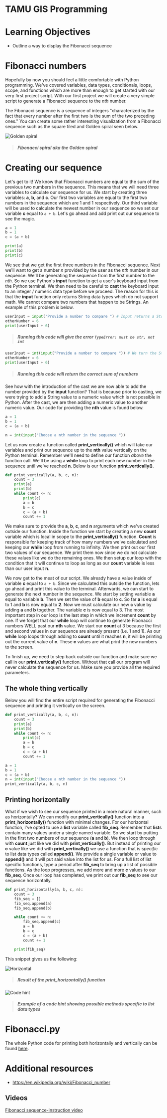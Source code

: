 # TAMU GIS Programming
# Learning Objectives
- Outline a way to display the Fibonacci sequence
# Fibonacci numbers
Hopefully by now you should feel a little comfortable with Python programming. We've covered variables, data types, conditionals, loops, scope, and functions which are more than enough to get started with our very first project script. With our first project we will create a very simple script to generate a Fibonacci sequence to the *nth* number. 
>
The Fibonacci sequence is a sequence of integers "characterized by the fact that every number after the first two is the sum of the two preceding ones." You can create some rather interesting visualization from a Fibonacci sequence such as the square tiled and Golden spiral seen below.
>
![Golden spiral](../images/modules/07/goldenspiral.png)
> ##### Fibonacci spiral aka the Golden spiral
# Creating our sequence
Let's get to it! We know that Fibonacci numbers are equal to the sum of the previous two numbers in the sequence. This means that we will need three variables to calculate our sequence for us. We start by creating three variables: **a**, **b**, and **c**. Our first two variables are equal to the first two numbers in the sequence which are 1 and 1 respectively. Our third variable will be used to calculate the newest number in our sequence so we set our variable **c** equal to `a + b`. Let's go ahead and add print out our sequence to see the magic.
>
```python
a = 1
b = 1
c = (a + b)

print(a)
print(b)
print(c)
```
>
We see that we get the first three numbers in the Fibonacci sequence. Next we'll want to get a number *n* provided by the user as the *nth* number in our sequence. We'll be generating the sequence from the first number to the *nth*. So we use Python's **input** function to get a user's keyboard input from the Python terminal. We then need to be careful to **cast** the keyboard input to an integer / numeric data type before we proceed. The reason for this is that the **input** function only returns String data types which do not support math. We cannot compare two numbers that happen to be Strings. An example of this problem is below.
>
```python
userInput = input("Provide a number to compare ") # Input returns a String value
otherNumber = 6
print(userInput + 6)
```
> ##### Running this code will give the error `TypeError: must be str, not int`
>
```python
userInput = int(input("Provide a number to compare ")) # We turn the String value of input into an integer with int()
otherNumber = 6
print(userInput + 6)
```
> ##### Running this code will return the correct sum of numbers
See how with the introduction of the cast we are now able to add the number provided by the **input** function? That is because prior to casting, we were trying to add a String value to a numeric value which is not possible in Python. After the cast, we are then adding a numeric value to another numeric value. Our code for providing the **nth** value is found below.
>
```python
a = 1
b = 1
c = (a + b)

n = int(input("Choose a nth number in the sequence "))
```
>
Let us now create a function called **print_vertically()** which will take our variables and print our sequence up to the **nth** value vertically on the Python terminal. Remember we'll need to define our function *above* the function call. We'll be using a **while** loop to print each new number in the sequence until we've reached **n**. Below is our function **print_vertically()**.
>
```python
def print_vertically(a, b, c, n):
    count = 3
    print(a)
    print(b)
    while count <= n:
        print(c)
        a = b
        b = c
        c = (a + b)
        count += 1
```
>
We make sure to provide the **a**, **b**, **c**, and **n** arguments which we've created outside our function. Inside the function we start by creating a new **count** variable which is local in scope to the **print_vertically()** function. **Count** is responsible for keeping track of how many numbers we've calculated and keeping our **while** loop from running to infinity. We then print out our first two values of our sequence. We print them now since we do not calculate these values like we do the remaining ones. We then setup our loop with the condition that it will continue to loop as long as our **count** variable is less than our user input **n**.
>
We now get to the meat of our script. We already have a value inside of variable **c** equal to `a + b`. Since we calculated this outside the function, lets go ahead and print this value to the terminal. Afterwards, we can start to generate the next number in the sequence. We start by setting variable **a** equal to variable **b**. Then we set the value of **b** equal to **c**. So far **a** is equal to 1 and **b** is now equal to **2**. Now we must calculate our new **c** value by adding **a** and **b** together. The variable **c** is now equal to 3. The most important step in our loop is the last step in which we increment **count** by one. If we forget that our **while** loop will continue to generate Fibonacci numbers WELL past our **nth** value. We start our **count** at 3 because the first and second values in our sequence are already present (i.e. 1 and 1). As our **while** loop loops through adding to **count** until it reaches **n**, it will be printing out the current value of **c**. These **c** values are what print the new numbers to the screen.
>
To finish up, we need to step back outside our function and make sure we call in our **print_vertically()** function. Without that call our program will never calculate the sequence for us. Make sure you provide all the required parameters.
## The whole thing vertically
Below you will find the entire script required for generating the Fibonacci sequence and printing it vertically on the screen.
>
```python
def print_vertically(a, b, c, n):
    count = 3
    print(a)
    print(b)
    while count <= n:
        print(c)
        a = b
        b = c
        c = (a + b)
        count += 1

a = 1
b = 1
c = (a + b)
n = int(input("Choose a nth number in the sequence "))
print_vertically(a, b, c, n)
```
>
## Printing horizontally
What if we wish to see our sequence printed in a more natural manner, such as horizontally? We can modify our **print_vertically()** function into a **print_horizontally()** function with minimal changes. For our horizontal function, I've opted to use a **list** variable called **fib_seq**. Remember that **list**s contain many values under a single named variable. So we start by putting in the first two numbers of our sequence (**a** and **b**). We then loop through with **count** just like we did with **print_vertically()**. But instead of printing our **c** value like we did with **print_vertically()** we use a function that is *specific* to list data types called **append()**. We provide a single variable or value to **append()** and it will put said value into the list for us. For a full list of list specific functions, type a period after **fib_seq** to bring up a list of possible functions. As the loop progresses, we add more and more **c** values to our **fib_seq**. Once our loop has completed, we print out our **fib_seq** to see our sequence horizontally.
>
```python
def print_horizontally(a, b, c, n):
    count = 3
    fib_seq = []
    fib_seq.append(a)
    fib_seq.append(b)

    while count <= n:
        fib_seq.append(c)
        a = b
        b = c
        c = (a + b)
        count += 1

    print(fib_seq)
```
>
This snippet gives us the following:
>
![Horizontal](../images/modules/07/horiz.png)
>##### Result of the print_horizontally() function
>
![Code hint](../images/modules/07/code-hint.png)
>##### Example of a code hint showing possible methods specific to list data types

>
# <span>Fibonacci</span>.py
The whole Python code for printing both horizontally and vertically can be found [here](../code/07/fibonacci.py).
# Additional resources
- https://en.wikipedia.org/wiki/Fibonacci_number

## Videos
[Fibonacci sequence-instruction video](https://youtu.be/FXaGwKHIRV0)
